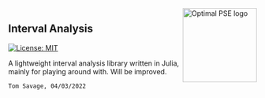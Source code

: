 <a href="https://www.imperial.ac.uk/optimisation-and-machine-learning-for-process-engineering/about-us/">
<img src="https://avatars.githubusercontent.com/u/81195336?s=200&v=4" alt="Optimal PSE logo" title="OptimalPSE" align="right" height="150" />
</a>

## Interval Analysis

[![License: MIT](https://img.shields.io/badge/License-MIT-yellow.svg)](https://opensource.org/licenses/MIT) 

A lightweight interval analysis library written in Julia, mainly for playing around with. Will be improved.

```Tom Savage, 04/03/2022```
